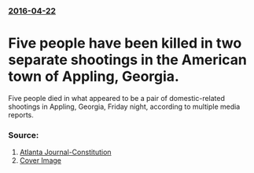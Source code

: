 ### [2016-04-22](/news/2016/04/22/index.md)

# Five people have been killed in two separate shootings in the American town of Appling, Georgia. 

Five people died in what appeared to be a pair of domestic-related shootings in Appling, Georgia, Friday night, according to multiple media reports.


### Source:

1. [Atlanta Journal-Constitution](http://www.ajc.com/news/news/national/5-reported-dead-after-2-shootings-appling-georgia/nq9p4/)
1. [Cover Image](/rw/PortalConfig/np-free/assets/ajc/images/AJC_200x200.png)
